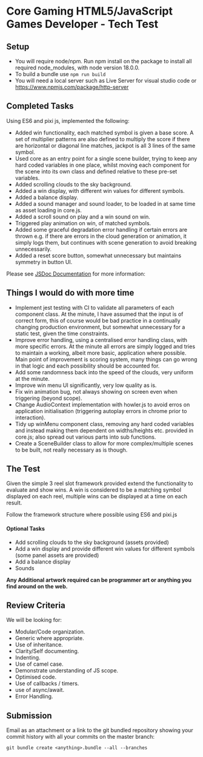# Core Gaming HTML5/JavaScript Games Developer - Tech Test 

## Setup
* You will require node/npm. Run npm install on the package to install all required node_modules, with node version 18.0.0.
* To build a bundle use `npm run build`
* You will need a local server such as Live Server for visual studio code or https://www.npmjs.com/package/http-server

## Completed Tasks

Using ES6 and pixi js, implemented the following:
* Added win functionality, each matched symbol is given a base score. A set of multiplier patterns are also defined to multiply the score if there are horizontal or diagonal line matches, jackpot is all 3 lines of the same symbol.
* Used core as an entry point for a single scene builder, trying to keep any hard coded variables in one place, whilst moving each component for the scene into its own class and defined relative to these pre-set variables.
* Added scrolling clouds to the sky background.
* Added a win display, with different win values for different symbols.
* Added a balance display.
* Added a sound manager and sound loader, to be loaded in at same time as asset loading in core.js.
* Added a scroll sound on play and a win sound on win.
* Triggered play animation on win, of matched symbols.
* Added some graceful degradation error handling if certain errors are thrown e.g. if there are errors in the cloud generation or animation, it simply logs them, but continues with scene generation to avoid breaking unnecessarily.
* Added a reset score button, somewhat unnecessary but maintains symmetry in button UI.


Please see [JSDoc Documentation](https://georgedix0n.github.io/slot-tech-test-submission/index.html) for more information:



## Things I would do with more time

* Implement jest testing with CI to validate all parameters of each component class. At the minute, I have assumed that the input is of correct form, this of course would be bad practice in a continually changing production environment, but somewhat unnecessary for a static test, given the time constraints.
* Improve error handling, using a centralised error handling class, with more specific errors. At the minute all errors are simply logged and tries to maintain a working, albeit more basic, application where possible. Main point of improvement is scoring system, many things can go wrong in that logic and each possibility should be accounted for.
* Add some randomness back into the speed of the clouds, very uniform at the minute.
* Improve win menu UI significantly, very low quality as is.
* Fix win animation bug, not always showing on screen even when triggering (beyond scope).
* Change AudioContext implementation with howler.js to avoid erros on application initialisation (triggering autoplay errors in chrome prior to interaction).
* Tidy up winMenu component class, removing any hard coded variables and instead making them dependent on widths/heights etc. provided in core.js; also spread out various parts into sub functions.
* Create a SceneBuilder class to allow for more complex/multiple scenes to be built, not really necessary as is though.



## The Test 

Given the simple 3 reel slot framework provided extend the functionality to evaluate and show wins. A win is considered to be a matching symbol displayed on each reel, multiple wins can be displayed at a time on each result.

Follow the framework structure where possible using ES6 and pixi.js

#### Optional Tasks 

* Add scrolling clouds to the sky background (assets provided)
* Add a win display and provide different win values for different symbols (some panel assets are provided)
* Add a balance display
* Sounds 

**Any Additional artwork required can be programmer art or anything you find around on the web.**
 
## Review Criteria 

We will be looking for: 

* Modular/Code organization. 
* Generic where appropriate. 
* Use of inheritance. 
* Clarity/Self documenting.
* Indenting. 
* Use of camel case. 
* Demonstrate understanding of JS scope. 
* Optimised code. 
* Use of callbacks / timers.
* use of async/await.
* Error Handling. 

## Submission 

Email as an attachment or a link to the git bundled repository showing your commit history with all your commits on the master branch: 

```
git bundle create <anything>.bundle --all --branches 
```

 
